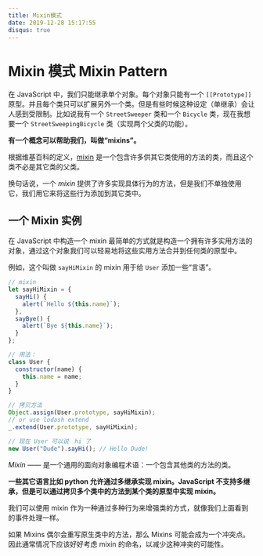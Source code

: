 ```yaml
---
title: Mixin模式
date: 2019-12-28 15:17:55
disqus: true
---
```


# Mixin 模式 Mixin Pattern

在 JavaScript 中，我们只能继承单个对象。每个对象只能有一个 `[[Prototype]]` 原型。并且每个类只可以扩展另外一个类。但是有些时候这种设定（单继承）会让人感到受限制。比如说我有一个 `StreetSweeper` 类和一个 `Bicycle` 类，现在我想要一个 `StreetSweepingBicycle` 类（实现两个父类的功能）。

**有一个概念可以帮助我们，叫做“mixins”。**

根据维基百科的定义，[mixin](https://en.wikipedia.org/wiki/Mixin) 是一个包含许多供其它类使用的方法的类，而且这个类不必是其它类的父类。

换句话说，一个 *mixin* 提供了许多实现具体行为的方法，但是我们不单独使用它，我们用它来将这些行为添加到其它类中。

## 一个 Mixin 实例

在 JavaScript 中构造一个 mixin 最简单的方式就是构造一个拥有许多实用方法的对象，通过这个对象我们可以轻易地将这些实用方法合并到任何类的原型中。

例如，这个叫做 `sayHiMixin` 的 mixin 用于给 `User` 添加一些“言语”。

```javascript
// mixin
let sayHiMixin = {
  sayHi() {
    alert(`Hello ${this.name}`);
  },
  sayBye() {
    alert(`Bye ${this.name}`);
  }
};

// 用法：
class User {
  constructor(name) {
    this.name = name;
  }
}

// 拷贝方法
Object.assign(User.prototype, sayHiMixin);
// or use lodash extend
_.extend(User.prototype, sayHiMixin);

// 现在 User 可以说　hi 了
new User("Dude").sayHi(); // Hello Dude!
```

*Mixin* —— 是一个通用的面向对象编程术语：一个包含其他类的方法的类。

**一些其它语言比如 python 允许通过多继承实现 mixin。JavaScript 不支持多继承，但是可以通过拷贝多个类中的方法到某个类的原型中实现 mixin。**

我们可以使用 mixin 作为一种通过多种行为来增强类的方式，就像我们上面看到的事件处理一样。

如果 Mixins 偶尔会重写原生类中的方法，那么 Mixins 可能会成为一个冲突点。因此通常情况下应该好好考虑 mixin 的命名，以减少这种冲突的可能性。

